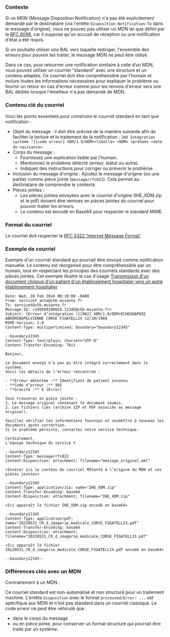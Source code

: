 ### Contexte

Si un MDN (Message Disposition Notification) n'a pas été explicitement demandé par le destinataire (via l'entête `Disposition-Notification-To` dans le message d'origine), vous ne pouvez pas utiliser un MDN tel que défini par la [RFC 8098](https://datatracker.ietf.org/doc/html/rfc8098), car il suppose qu'un accusé de réception ou une notification d'état a été requis.

Si on souhaite utiliser une BAL vers laquelle rediriger, l'ensemble des erreurs pour pouvoir les traiter, le message MDN ne peut être utilisé.

Dans ce cas, pour retourner une notification similaire à celle d’un MDN, vous pouvez utiliser un courriel "standard" avec une structure et un contenu adaptés.
Ce courriel doit être compréhensible par l'humain et inclure toutes les informations nécessaires pour expliquer le problème ou fournir un retour en cas d'erreur comme pour les renvois d'erreur vers une BAL dédiée lorsque l'émetteur n'a pas demandé de MDN.

### Contenu clé du courriel

Voici les points essentiels pour construire le courriel standard en tant que notification :

* Objet du message : il doit être précisé
de la manière suivante afin de faciliter la lecture et le traitement de la notification : `[KO Intégration système !][code erreur] XDM/1.0/DDM+<libellé> <NOM> <prénom> <date de naissance>`.
* Corps du message :
  * Fournissez une explication lisible par l'humain.
  * Mentionnez le problème détecté (erreur, statut ou autre).
  * Indiquez des instructions pour corriger ou prévenir le problème.
* Inclusion du message d'origine :
Ajoutez le message d'origine (ou une partie) comme pièce jointe (`message/rfc822`).
Cela permet au destinataire de comprendre le contexte.
* Pièces jointes :
  * Les pièces jointes envoyées avec le courriel d'origine (IHE_XDM.zip et le pdf) doivent être remises en pièces jointes du courriel pour pouvoir traiter les erreurs.
  * Le contenu est encodé en Base64 pour respecter le standard MIME.

### Format du courriel

Le courriel doit respecter la [RFC 5322 'Internet Message Format'](https://datatracker.ietf.org/doc/html/rfc5322)


### Exemple de courriel

Exemple d'un courriel standard qui pourrait être envoyé comme notification manuelle. Le contenu est réorganisé pour être compréhensible par un humain, tout en respectant les principes des courriels standards avec des pièces jointes.
Cet exemple illustre le cas d'usage [Transmission d'un document clinique d'un patient d'un établissement hospitalier vers un autre établissement hospitalier](volume1.html#description-du-cas-dusage-en-erreur)


```
Date: Wed, 20 Feb 2024 00:19:00 -0400
From: serviceY_auto@chb.mssante.fr
To: serviceY@chb.mssante.fr
Message-ID: <199509200019.12345@chb.mssante.fr>
Subject: [Erreur d’intégration !][902] XDM/1.0/DDM+ECHOGRAPHIE ABDOMINOPELVIENNE CORSE FIGATELLIX 12/10/1988
MIME-Version: 1.0
Content-Type: multipart/mixed; boundary="boundary12345"

--boundary12345
Content-Type: text/plain; charset="UTF-8"
Content-Transfer-Encoding: 7bit

Bonjour,

Le document envoyé n’a pas pu être intégré correctement dans le système. 
Voici les détails de l’erreur rencontrée :

- **Erreur détectée :** Identifiant de patient inconnu
- **Code d’erreur :** 902
- **Gravité :** E (Error)

Vous trouverez en pièce jointe :
1. Le message original contenant le document soumis.
2. Les fichiers liés (archive ZIP et PDF associés au message original).

Veuillez vérifier les informations fournies et soumettre à nouveau les documents après correction. 
Si le problème persiste, contactez notre service technique.

Cordialement,  
L’équipe technique du service Y  

--boundary12345
Content-Type: message/rfc822
Content-Disposition: attachment; filename="message_original.eml"

<Insérer ici le contenu du courriel MSSanté à l’origine du MDN et ses pièces jointes>

--boundary12345
Content-Type: application/zip; name="IHE_XDM.zip"
Content-Transfer-Encoding: base64
Content-Disposition: attachment; filename="IHE_XDM.zip"

<Ici apparaît le fichier IHE_XDM.zip encodé en base64>

--boundary12345
Content-Type: application/pdf; name="20220531_CR_d_imagerie_medicale_CORSE_FIGATELLIX.pdf"
Content-Transfer-Encoding: base64
Content-Disposition: attachment; filename="20220531_CR_d_imagerie_medicale_CORSE_FIGATELLIX.pdf"

<Ici apparaît le fichier 20220531_CR_d_imagerie_medicale_CORSE_FIGATELLIX.pdf encodé en base64>

--boundary12345--
```

### Différences clés avec un MDN
Contrairement à un MDN :

  Ce courriel standard est non-automatisé et non structuré pour un traitement machine. L'entête `Disposition` avec le format `processed/Error: ...` est spécifique aux MDN et n'est pas standard dans un courriel classique. 
  Le code erreur ne peut être véhiculé que :

* dans le corps du message
* ou en pièce jointe, pour conserver un format structuré qui pourrait être traité par un système.
